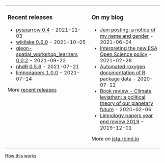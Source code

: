 
<table><tr><td valign="top">

### Recent releases
<!-- recent_releases starts -->
* [pysparrow 0.4](https://github.com/jsta/pysparrow/releases/tag/0.4) - 2021-11-03
* [wikilake 0.6.0](https://github.com/jsta/wikilake/releases/tag/0.6.0) - 2021-10-05
* [gleon-spatial_workshop_learners 0.0.2](https://github.com/jsta/gleon-spatial_workshop_learners/releases/tag/0.0.2) - 2021-09-22
* [nhdR 0.5.6](https://github.com/jsta/nhdR/releases/tag/0.5.6) - 2021-07-21
* [limnopapers 1.0.0](https://github.com/limnopapers/limnopapers/releases/tag/1.0.0) - 2021-07-14
<!-- recent_releases ends -->
More [recent releases](https://github.com/jsta/jsta/blob/main/releases.md)
</td><td valign="top">

### On my blog
<!-- blog starts -->
* [Jem posting: a notice of my name and gender](https://jsta.rbind.io/blog/jem-posting/) - 2021-06-04
* [Interpreting the new ESA Open Science policy](https://jsta.rbind.io/blog/esa-data-policy/) - 2021-02-28
* [Automated roxygen documentation of R package data](https://jsta.rbind.io/blog/automated-roxygen-documentation-of-r-package-data/) - 2020-07-12
* [Book review - Climate leviathan: a political theory of our planetary future](https://jsta.rbind.io/blog/climate-leviathan-a-polictical-theory-of-our-planetary-future/) - 2020-02-06
* [Limnology papers year end review 2019](https://jsta.rbind.io/blog/limnology-papers-year-end-review-with-a-python-twitter-rss-feed/) - 2019-12-01
<!-- blog ends -->
More on [jsta.rbind.io](https://jsta.rbind.io)
</td></tr></table>

<a href="https://simonwillison.net/2020/Jul/10/self-updating-profile-readme/">How this works</a>
